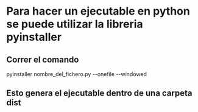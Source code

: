 # Para hacer un ejecutable en python se puede utilizar la libreria pyinstaller
## Correr el comando

pyinstaller nombre_del_fichero.py --onefile --windowed

## Esto genera el ejecutable dentro de una carpeta dist




